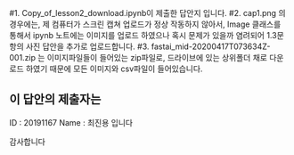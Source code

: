 #1. Copy_of_lesson2_download.ipynb이 제출한 답안지 입니다.
#2. cap1.png 의 경우에는, 제 컴퓨터가 스크린 캡쳐 업로드가 정상 작동하지 않아서, Image 클래스를 통해서 ipynb 노트에는 이미지를 업로드 하였으나
혹시 문제가 있을까 염려되어 1.3문항의 사진 답안을 추가로 업로드합니다.
#3. fastai_mid-20200417T073634Z-001.zip 는 이미지파일들이 들어있는 zip파일로, 드라이브에 있는 상위폴더 채로 다운로드 하였기 때문에 모든 이미지와
csv파일이 들어있습니다.

## 이 답안의 제출자는
ID : 20191167
Name : 최진용
입니다

감사합니다
